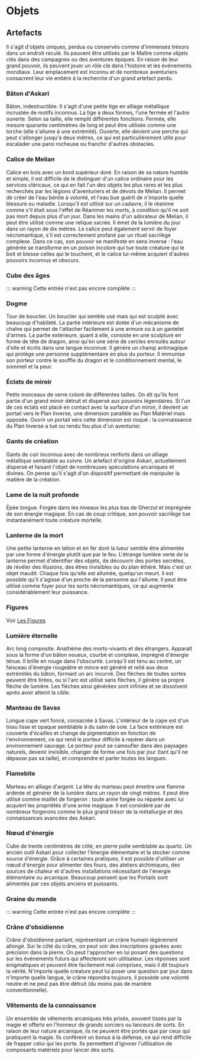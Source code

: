 # Objets

## Artefacts

Il s'agit d'objets uniques, perdus ou conservés comme d'immenses trésors dans un endroit reculé. Ils peuvent être utilisés par le Maître comme objets clés dans des campagnes ou des aventures épiques. En raison de leur grand pouvoir, ils peuvent jouer un rôle clé dans l'histoire et les événements mondiaux. Leur emplacement est inconnu et de nombreux aventuriers consacrent leur vie entière à la recherche d'un grand artefact perdu.

### Bâton d'Askari

Bâton, indestructible. Il s'agit d'une petite tige en alliage métallique incrustée de motifs inconnus. La tige a deux formes, l'une fermée et l'autre ouverte. Selon sa taille, elle remplit différentes fonctions. Fermée, elle mesure quarante centimètres de long et peut être utilisée comme une torche (elle s'allume à une extrémité). Ouverte, elle devient une perche qui peut s'allonger jusqu'à deux mètres, ce qui est particulièrement utile pour escalader une paroi rocheuse ou franchir d'autres obstacles.

### Calice de Melian

Calice en bois avec un bord supérieur doré. En raison de sa nature humble et simple, il est difficile de le distinguer d'un calice ordinaire pour les services cléricaux, ce qui en fait l'un des objets les plus rares et les plus recherchés par les légions d'aventuriers et de dévots de Melian. Il permet de créer de l'eau bénite à volonté, et l'eau bue guérit de n'importe quelle blessure ou maladie. Lorsqu'il est utilisé sur un cadavre, il le réanime comme s'il était sous l'effet de Réanimer les morts, à condition qu'il ne soit pas mort depuis plus d'un jour. Dans les mains d'un adorateur de Melian, il peut être utilisé comme une relique sacrée. Il émet de la lumière du jour dans un rayon de dix mètres. Le calice peut également servir de foyer nécromantique, s'il est correctement profané par un rituel sacrilège complexe. Dans ce cas, son pouvoir se manifeste en sens inverse : l'eau générée se transforme en un poison incolore qui tue toute créature qui le boit et blesse celles qui le touchent, et le calice lui-même acquiert d'autres pouvoirs inconnus et obscurs.

### Cube des âges

::: warning
Cette entrée n'est pas encore complète
:::

### Dogme

Tour de bouclier. Un bouclier qui semble usé mais qui est sculpté avec beaucoup d'habileté. La partie intérieure est dotée d'un mécanisme de chaîne qui permet de l'attacher facilement à une armure ou à un gantelet d'armes. La partie extérieure, quant à elle, consiste en une sculpture en forme de tête de dragon, ainsi qu'en une série de cercles enroulés autour d'elle et écrits dans une langue inconnue. Il génère un champ antimagique qui protège une personne supplémentaire en plus du porteur. Il immunise son porteur contre le souffle du dragon et le conditionnement mental, le sommeil et la peur.

### Éclats de miroir

Petits morceaux de verre coloré de différentes tailles. On dit qu'ils font partie d'un grand miroir détruit et dispersé aux pouvoirs légendaires. Si l'un de ces éclats est placé en contact avec la surface d'un miroir, il devient un portail vers le Plan Inverse, une dimension parallèle au Plan Matériel mais opposée. Ouvrir un portail vers cette dimension est risqué : la connaissance du Plan Inverse a tué ou rendu fou plus d'un aventurier.

### Gants de création

Gants de cuir inconnus avec de nombreux renforts dans un alliage métallique semblable au cuivre. Un artefact d'origine Askari, actuellement dispersé et faisant l'objet de nombreuses spéculations arcaniques et divines. On pense qu'il s'agit d'un dispositif permettant de manipuler la matière de la création.

### Lame de la nuit profonde

Épée longue. Forgée dans les niveaux les plus bas de Gherzul et imprégnée de son énergie magique. En cas de coup critique, son pouvoir sacrilège tue instantanément toute créature mortelle.

### Lanterne de la mort

Une petite lanterne en laiton et en fer dont la lueur semble être alimentée par une forme d'énergie plutôt que par le feu. L'étrange lumière verte de la lanterne permet d'identifier des objets, de découvrir des portes secrètes, de révéler des illusions, des êtres invisibles ou du plan éthéré. Mais c'est un objet maudit. Chaque fois qu'elle est allumée, quelqu'un meurt. Il est possible qu'il s'agisse d'un proche de la personne qui l'allume. Il peut être utilisé comme foyer pour les sorts nécromantiques, ce qui augmente considérablement leur puissance.

### Figures

Voir [Les Figures](./figures.md)

### Lumière éternelle

Arc long composite. Anathème des morts-vivants et des étrangers. Apparaît sous la forme d'un bâton noueux, courbé et complexe, imprégné d'énergie ténue. Il brille en rouge dans l'obscurité. Lorsqu'il est tenu au centre, un faisceau d'énergie rougeâtre et mince est généré et relié aux deux extrémités du bâton, formant un arc incurvé. Des flèches de toutes sortes peuvent être tirées, ou si l'arc est utilisé sans flèches, il génère sa propre flèche de lumière. Les flèches ainsi générées sont infinies et se dissolvent après avoir atteint la cible.

### Manteau de Savas

Longue cape vert foncé, consacrée à Savas. L'intérieur de la cape est d'un tissu lisse et opaque semblable à du satin de soie. La face extérieure est couverte d'écailles et change de pigmentation en fonction de l'environnement, ce qui rend le porteur difficile à repérer dans un environnement sauvage. Le porteur peut se camoufler dans des paysages naturels, devenir invisible, changer de forme une fois par jour (tant qu'il ne dépasse pas sa taille), et comprendre et parler toutes les langues.

### Flamebite

Marteau en alliage d'argent. La tête du marteau peut émettre une flamme ardente et générer de la lumière dans un rayon de vingt mètres. Il peut être utilisé comme maillet de forgeron : toute arme forgée ou réparée avec lui acquiert les propriétés d'une arme magique. Il est considéré par de nombreux forgerons comme le plus grand trésor de la métallurgie et des connaissances avancées des Askari.

### Nœud d'énergie

Cube de trente centimètres de côté, en pierre polie semblable au quartz. Un ancien outil Askari pour collecter l'énergie élémentaire et la stocker comme source d'énergie. Grâce à certaines pratiques, il est possible d'utiliser un nœud d'énergie pour alimenter des fours, des ateliers alchimiques, des sources de chaleur et d'autres installations nécessitant de l'énergie élémentaire ou arcanique. Beaucoup pensent que les Portails sont alimentés par ces objets anciens et puissants.

### Graine du monde

::: warning
Cette entrée n'est pas encore complète
:::

### Crâne d'obsidienne

Crâne d'obsidienne parlant, représentant un crâne humain légèrement allongé. Sur le côté du crâne, on peut voir des inscriptions gravées avec précision dans la pierre. On peut l'approcher en lui posant des questions sur les événements futurs qui affecteront son utilisateur. Les réponses sont énigmatiques et peuvent être facilement mal comprises, mais il dit toujours la vérité. N'importe quelle créature peut lui poser une question par jour dans n'importe quelle langue, le crâne répondra toujours, il possède une volonté neutre et ne peut pas être détruit (du moins pas de manière conventionnelle).

### Vêtements de la connaissance

Un ensemble de vêtements arcaniques très prisés, souvent tissés par la magie et offerts en l'honneur de grands sorciers ou lanceurs de sorts. En raison de leur nature arcanique, ils ne peuvent être portés que par ceux qui pratiquent la magie. Ils confèrent un bonus à la défense, ce qui rend difficile de frapper celui qui les porte. Ils permettent d'ignorer l'utilisation de composants matériels pour lancer des sorts.
